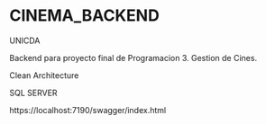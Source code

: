 # CINEMA_BACKEND

UNICDA

Backend para proyecto final de Programacion 3. Gestion de Cines.

Clean Architecture

SQL SERVER

https://localhost:7190/swagger/index.html
